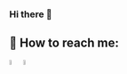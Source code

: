 ### Hi there 👋






## :paperclip: How to reach me:
<span >
<a href="https://www.linkedin.com/in/luciano-durietz/" ><img width="5%" src="https://github.com/CodingLucian/CodingLucian/img/Logo-Linkedin.png> &nbsp;
<a href="mailto:luciano.durietz@gmail.com" ><img width="5%" src="https://github.com/CodingLucian/CodingLucian/img/LogoGmail.png">
</span>


<!--
**CodingLucian/CodingLucian** is a ✨ _special_ ✨ repository because its `README.md` (this file) appears on your GitHub profile.

Here are some ideas to get you started:

- 🔭 I’m currently working on ...
- 🌱 I’m currently learning ...
- 👯 I’m looking to collaborate on ...
- 🤔 I’m looking for help with ...
- 💬 Ask me about ...
- 📫 How to reach me: ...
- 😄 Pronouns: ...
- ⚡ Fun fact: ...
-->
